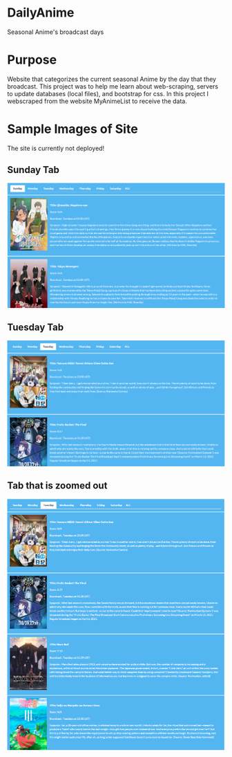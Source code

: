 # DailyAnime
Seasonal Anime's broadcast days

# Purpose 

Website that categorizes the current seasonal Anime by the day that they broadcast. This project was to help me learn about web-scraping, servers to update databases (local files), and bootstrap for css. In this project I webscraped from the website MyAnimeList to receive the data.

# Sample Images of Site

The site is currently not deployed!

## Sunday Tab

![sundayTab](./assets/sample_site1.PNG)

## Tuesday Tab

![tuesdayTab](./assets/sample_site2.PNG)

## Tab that is zoomed out

![tabZoomedOut](./assets/sample_site_zoomed_out1.PNG)

